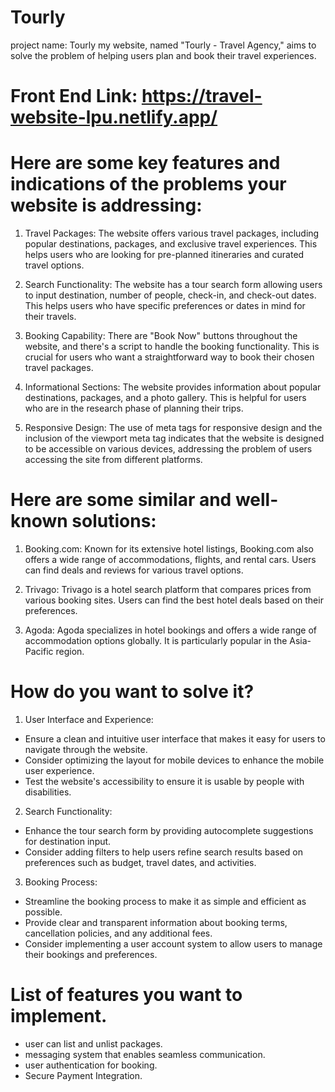 # Tourly
project name: Tourly
my website, named "Tourly - Travel Agency," aims to solve the problem of helping users plan and book their travel experiences.
# Front End Link: https://travel-website-lpu.netlify.app/

# Here are some key features and indications of the problems your website is addressing:
1. Travel Packages: The website offers various travel packages, including popular destinations, packages, and exclusive travel experiences. This helps users who are looking for pre-planned itineraries and curated travel options.

2. Search Functionality: The website has a tour search form allowing users to input destination, number of people, check-in, and check-out dates. This helps users who have specific preferences or dates in mind for their travels.

3. Booking Capability: There are "Book Now" buttons throughout the website, and there's a script to handle the booking functionality. This is crucial for users who want a straightforward way to book their chosen travel packages.

4. Informational Sections: The website provides information about popular destinations, packages, and a photo gallery. This is helpful for users who are in the research phase of planning their trips.

5. Responsive Design: The use of meta tags for responsive design and the inclusion of the viewport meta tag indicates that the website is designed to be accessible on various devices, addressing the problem of users accessing the site from different platforms.

# Here are some similar and well-known solutions:
1. Booking.com: Known for its extensive hotel listings, Booking.com also offers a wide range of accommodations, flights, and rental cars. Users can find deals and reviews for various travel options.

2. Trivago: Trivago is a hotel search platform that compares prices from various booking sites. Users can find the best hotel deals based on their preferences.

3. Agoda: Agoda specializes in hotel bookings and offers a wide range of accommodation options globally. It is particularly popular in the Asia-Pacific region.

# How do you want to solve it?
1. User Interface and Experience:

-  Ensure a clean and intuitive user interface that makes it easy for users to navigate through the website.
-  Consider optimizing the layout for mobile devices to enhance the mobile user experience.
-  Test the website's accessibility to ensure it is usable by people with disabilities.

2. Search Functionality:

-  Enhance the tour search form by providing autocomplete suggestions for destination input.
-  Consider adding filters to help users refine search results based on preferences such as budget, travel dates, and activities.
 
3. Booking Process:

-  Streamline the booking process to make it as simple and efficient as possible.
-  Provide clear and transparent information about booking terms, cancellation policies, and any additional fees.
-  Consider implementing a user account system to allow users to manage their bookings and preferences.

# List of features you want to implement.
- user can list and unlist packages.
-  messaging system that enables seamless communication.
- user authentication for booking.
- Secure Payment Integration.
